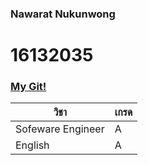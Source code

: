 ### Nawarat Nukunwong

# 16132035
### [My Git!](http://google.com)
วิชา | เกรด
---------- | -----------
Sofeware Engineer | A
English | A